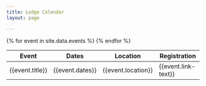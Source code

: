 ```yaml
---
title: Lodge Calendar
layout: page

---
```


<table class="table table-striped mt-3">
	<thead>
		<tr>
			<th scope="col">Event</th>
			<th scope="col">Dates</th>
			<th scope="col">Location</th>
			<th scope="col">Registration</th>
		</tr>
	</thead>
	<tbody>
		{% for event in site.data.events %}
			<tr>
				<td>{{event.title}}</td>
				<td>{{event.dates}}</td>
				<td>{{event.location}}</td>
				<td>{{event.link-text}}</td>
			</tr>
		{% endfor %}
	</tbody>
</table>